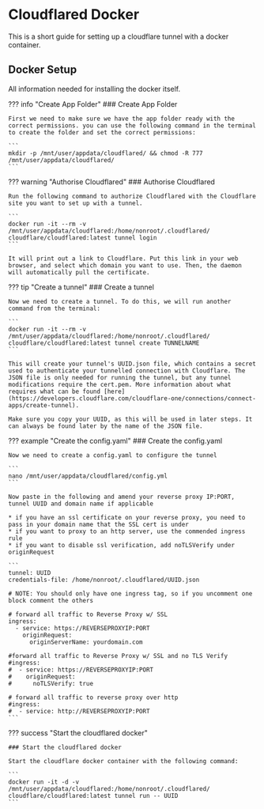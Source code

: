 # Cloudflared Docker

This is a short guide for setting up a cloudflare tunnel with a docker container.

## Docker Setup

All information needed for installing the docker itself.

??? info "Create App Folder"
    ### Create App Folder

    First we need to make sure we have the app folder ready with the correct permissions. you can use the following command in the terminal to create the folder and set the correct permissions:

    ```
    mkdir -p /mnt/user/appdata/cloudflared/ && chmod -R 777 /mnt/user/appdata/cloudflared/
    ```

??? warning "Authorise Cloudflared"
    ### Authorise Cloudflared

    Run the following command to authorize Cloudflared with the Cloudflare site you want to set up with a tunnel.

    ```
    docker run -it --rm -v /mnt/user/appdata/cloudflared:/home/nonroot/.cloudflared/ cloudflare/cloudflared:latest tunnel login
    ```

    It will print out a link to Cloudflare. Put this link in your web browser, and select which domain you want to use. Then, the daemon will automatically pull the certificate.

??? tip "Create a tunnel"
    ### Create a tunnel

    Now we need to create a tunnel. To do this, we will run another command from the terminal:

    ```
    docker run -it --rm -v /mnt/user/appdata/cloudflared:/home/nonroot/.cloudflared/ cloudflare/cloudflared:latest tunnel create TUNNELNAME
    ```

    This will create your tunnel's UUID.json file, which contains a secret used to authenticate your tunnelled connection with Cloudflare. The JSON file is only needed for running the tunnel, but any tunnel modifications require the cert.pem. More information about what requires what can be found [here](https://developers.cloudflare.com/cloudflare-one/connections/connect-apps/create-tunnel).

    Make sure you copy your UUID, as this will be used in later steps. It can always be found later by the name of the JSON file.

??? example "Create the config.yaml"
    ### Create the config.yaml

    Now we need to create a config.yaml to configure the tunnel

    ```
    nano /mnt/user/appdata/cloudflared/config.yml
    ```

    Now paste in the following and amend your reverse proxy IP:PORT, tunnel UUID and domain name if applicable

    * if you have an ssl certificate on your reverse proxy, you need to pass in your domain name that the SSL cert is under
    * if you want to proxy to an http server, use the commended ingress rule
    * if you want to disable ssl verification, add noTLSVerify under originRequest

    ```
    tunnel: UUID
    credentials-file: /home/nonroot/.cloudflared/UUID.json

    # NOTE: You should only have one ingress tag, so if you uncomment one block comment the others

    # forward all traffic to Reverse Proxy w/ SSL
    ingress:
      - service: https://REVERSEPROXYIP:PORT
        originRequest:
          originServerName: yourdomain.com

    #forward all traffic to Reverse Proxy w/ SSL and no TLS Verify
    #ingress:
    #  - service: https://REVERSEPROXYIP:PORT
    #    originRequest:
    #      noTLSVerify: true

    # forward all traffic to reverse proxy over http
    #ingress:
    #  - service: http://REVERSEPROXYIP:PORT
    ```

??? success "Start the cloudflared docker"

    ### Start the cloudflared docker

    Start the cloudflare docker container with the following command:

    ```
    docker run -it -d -v /mnt/user/appdata/cloudflared:/home/nonroot/.cloudflared/ cloudflare/cloudflared:latest tunnel run -- UUID
    ```
